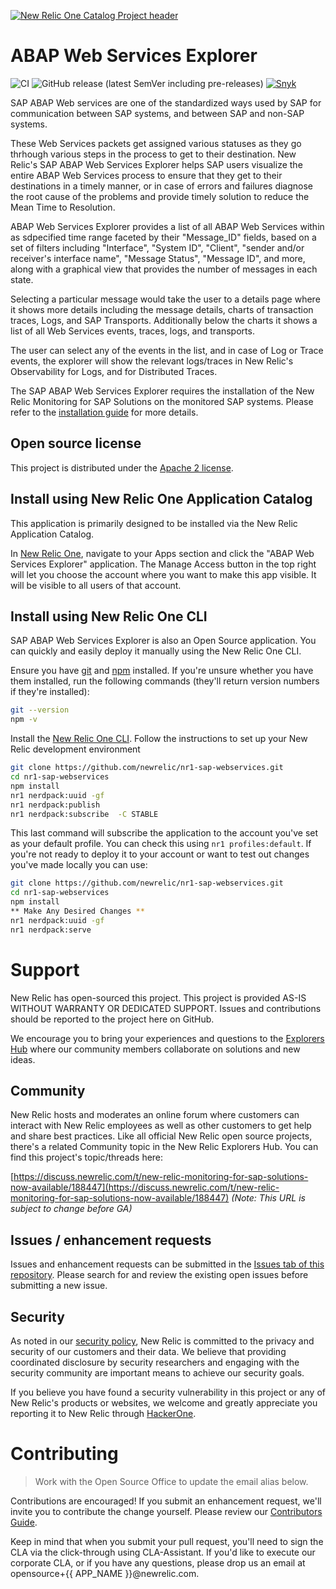 [![New Relic One Catalog Project header](https://github.com/newrelic/opensource-website/raw/master/src/images/categories/New_Relic_One_Catalog_Project.png)](https://opensource.newrelic.com/oss-category/#new-relic-one-catalog-project)

# ABAP Web Services Explorer

![CI](https://github.com/newrelic/nr1-sap-webservices/workflows/CI/badge.svg) ![GitHub release (latest SemVer including pre-releases)](https://img.shields.io/github/v/release/newrelic/nr1-sap-webservices?include_prereleases&sort=semver) [![Snyk](https://snyk.io/test/github/newrelic/nr1-sap-webservices/badge.svg)](https://snyk.io/test/github/newrelic/nr1-sap-webservices)

SAP ABAP Web services are one of the standardized ways used by SAP for communication between SAP systems, and between SAP and non-SAP systems. 

These Web Services packets get assigned various statuses as they go thrhough various steps in the process to get to their destination. New Relic's SAP ABAP Web Services Explorer helps SAP users visualize the entire ABAP Web Services process to ensure that they get to their destinations in a timely manner, or in case of errors and failures diagnose the root cause of the problems and provide timely solution to reduce the Mean Time to Resolution.

ABAP Web Services Explorer provides a list of all ABAP Web Services within as sdpecified time range faceted by their "Message_ID" fields, based on a set of filters including "Interface", "System ID", "Client", "sender and/or receiver's interface name", "Message Status", "Message ID", and more, along with a graphical view that provides the number of messages in each state.



Selecting a particular message would take the user to a details page where it shows more details including the message details, charts of transaction traces, Logs, and SAP Transports. Additionally below the charts it shows a list of all Web Services events, traces, logs, and transports.



The user can select any of the events in the list, and in case of Log or Trace events, the explorer will show the relevant logs/traces in New Relic's Observability for Logs, and for Distributed Traces.



The SAP ABAP Web Services Explorer requires the installation of the New Relic Monitoring for SAP Solutions on the monitored SAP systems.  Please refer to the [installation guide](https://drive.google.com/file/d/1ldVOF2Bo88nVBKn7ai1RIb7Sn6HhmFvI/view?usp=sharing) for more details. 

## Open source license

This project is distributed under the [Apache 2 license](LICENSE).

## Install using New Relic One Application Catalog

This application is primarily designed to be installed via the New Relic Application Catalog.

In [New Relic One](https://one.newrelic.com), navigate to your Apps section and click the "ABAP Web Services Explorer" application. The Manage Access button in the top right will let you choose the account where you want to make this app visible. It will be visible to all users of that account.

## Install using New Relic One CLI

SAP ABAP Web Services Explorer is also an Open Source application. You can quickly and easily deploy it manually using the New Relic One CLI.

Ensure you have [git](https://git-scm.com/book/en/v2/Getting-Started-Installing-Git) and [npm](https://www.npmjs.com/get-npm) installed. If you're unsure whether you have them installed, run the following commands (they'll return version numbers if they're installed):

```bash
git --version
npm -v
```

Install the [New Relic One CLI](https://one.newrelic.com/launcher/developer-center.launcher). Follow the instructions to set up your New Relic development environment

```bash
git clone https://github.com/newrelic/nr1-sap-webservices.git
cd nr1-sap-webservices
npm install
nr1 nerdpack:uuid -gf
nr1 nerdpack:publish
nr1 nerdpack:subscribe  -C STABLE
```
This last command will subscribe the application to the account you've set as your default profile. You can check this using `nr1 profiles:default`. If you're not ready to deploy it to your account or want to test out changes you've made locally you can use:

```bash
git clone https://github.com/newrelic/nr1-sap-webservices.git
cd nr1-sap-webservices
npm install
** Make Any Desired Changes **
nr1 nerdpack:uuid -gf
nr1 nerdpack:serve
```

# Support

New Relic has open-sourced this project. This project is provided AS-IS WITHOUT WARRANTY OR DEDICATED SUPPORT. Issues and contributions should be reported to the project here on GitHub.

We encourage you to bring your experiences and questions to the [Explorers Hub](https://discuss.newrelic.com) where our community members collaborate on solutions and new ideas.

## Community

New Relic hosts and moderates an online forum where customers can interact with New Relic employees as well as other customers to get help and share best practices. Like all official New Relic open source projects, there's a related Community topic in the New Relic Explorers Hub. You can find this project's topic/threads here:

[https://discuss.newrelic.com/t/new-relic-monitoring-for-sap-solutions-now-available/188447](https://discuss.newrelic.com/t/new-relic-monitoring-for-sap-solutions-now-available/188447)
*(Note: This URL is subject to change before GA)*

## Issues / enhancement requests

Issues and enhancement requests can be submitted in the [Issues tab of this repository](../../issues). Please search for and review the existing open issues before submitting a new issue.

## Security

As noted in our [security policy](https://github.com/newrelic/nr1-sap-webservices/security/policy), New Relic is committed to the privacy and security of our customers and their data. We believe that providing coordinated disclosure by security researchers and engaging with the security community are important means to achieve our security goals.

If you believe you have found a security vulnerability in this project or any of New Relic's products or websites, we welcome and greatly appreciate you reporting it to New Relic through [HackerOne](https://hackerone.com/newrelic).

# Contributing

> Work with the Open Source Office to update the email alias below.

Contributions are encouraged! If you submit an enhancement request, we'll invite you to contribute the change yourself. Please review our [Contributors Guide](CONTRIBUTING.md).

Keep in mind that when you submit your pull request, you'll need to sign the CLA via the click-through using CLA-Assistant. If you'd like to execute our corporate CLA, or if you have any questions, please drop us an email at opensource+{{ APP_NAME }}@newrelic.com.
